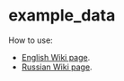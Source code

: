 # example_data

How to use:
 - [English Wiki page](https://github.com/Extended-Object-Detection-ROS/wiki_english/wiki/test_bag_launch).
 - [Russian Wiki page](https://github.com/Extended-Object-Detection-ROS/extended_object_detection/wiki/test_bag_launch).
 
